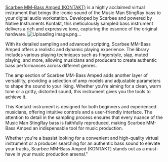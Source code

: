 <a href="https://kalaplugins.com/scarbee-mm-bass-amped-kontakt/"> Scarbee MM-Bass Amped (KONTAKT)</a>
 is a highly acclaimed virtual instrument that brings the iconic sound of the Music Man StingRay bass to your digital audio workstation. Developed by Scarbee and powered by Native Instruments Kontakt, this meticulously sampled bass instrument delivers a rich and expressive tone, capturing the essence of the original hardware.
![Uploading image.png…]()

With its detailed sampling and advanced scripting, Scarbee MM-Bass Amped offers a realistic and dynamic playing experience. The library includes various playing techniques such as fingerstyle, slap, muted playing, and more, allowing musicians and producers to create authentic bass performances across different genres.

The amp section of Scarbee MM-Bass Amped adds another layer of versatility, providing a selection of amp models and adjustable parameters to shape the sound to your liking. Whether you're aiming for a clean, warm tone or a gritty, distorted sound, this instrument gives you the tools to achieve it.

This Kontakt instrument is designed for both beginners and experienced musicians, offering intuitive controls and a user-friendly interface. The attention to detail in the sampling process ensures that every nuance of the Music Man StingRay bass is faithfully reproduced, making Scarbee MM-Bass Amped an indispensable tool for music production.

Whether you're a bassist looking for a convenient and high-quality virtual instrument or a producer searching for an authentic bass sound to elevate your tracks, Scarbee MM-Bass Amped (KONTAKT) stands out as a must-have in your music production arsenal."

